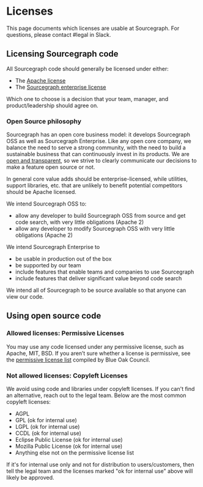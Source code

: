 # Licenses

This page documents which licenses are usable at Sourcegraph. For questions, please contact #legal in Slack.

## Licensing Sourcegraph code

All Sourcegraph code should generally be licensed under either:

- The [Apache license](https://github.com/sourcegraph/sourcegraph/blob/main/LICENSE.apache)
- The [Sourcegraph enterprise license](https://github.com/sourcegraph/sourcegraph/blob/main/LICENSE.enterprise)

Which one to choose is a decision that your team, manager, and product/leadership should agree on.

### Open Source philosophy

Sourcegraph has an open core business model: it develops Sourcegraph OSS as well as Sourcegraph Enterprise. Like any open core company, we balance the need to serve a strong community, with the need to build a sustainable business that can continuously invest in its products. We are [open and transparent](../../company-info-and-processes/values/index.md#open-and-transparent), so we strive to clearly communicate our decisions to make a feature open source or not.

In general core value adds should be enterprise-licensed, while utilities, support libraries, etc. that are unlikely to benefit potential competitors should be Apache licensed.

We intend Sourcegraph OSS to:

- allow any developer to build Sourcegraph OSS from source and get code search, with very little obligations (Apache 2)
- allow any developer to modify Sourcegraph OSS with very little obligations (Apache 2)

We intend Sourcegraph Enterprise to

- be usable in production out of the box
- be supported by our team
- include features that enable teams and companies to use Sourcegraph
- include features that deliver significant value beyond code search

We intend all of Sourcegraph to be source available so that anyone can view our code.

## Using open source code

### Allowed licenses: Permissive Licenses

You may use any code licensed under any permissive license, such as Apache, MIT, BSD. If you aren’t sure whether a license is permissive, see the [permissive license list](https://blueoakcouncil.org/list) compiled by Blue Oak Council.

### Not allowed licenses: Copyleft Licenses

We avoid using code and libraries under copyleft licenses. If you can't find an alternative, reach out to the legal team. Below are the most common copyleft licenses:

- AGPL
- GPL (ok for internal use)
- LGPL (ok for internal use)
- CCDL (ok for internal use)
- Eclipse Public License (ok for internal use)
- Mozilla Public License (ok for internal use)
- Anything else not on the permissive license list

If it's for internal use only and not for distribution to users/customers, then tell the legal team and the licenses marked "ok for internal use" above will likely be approved.
